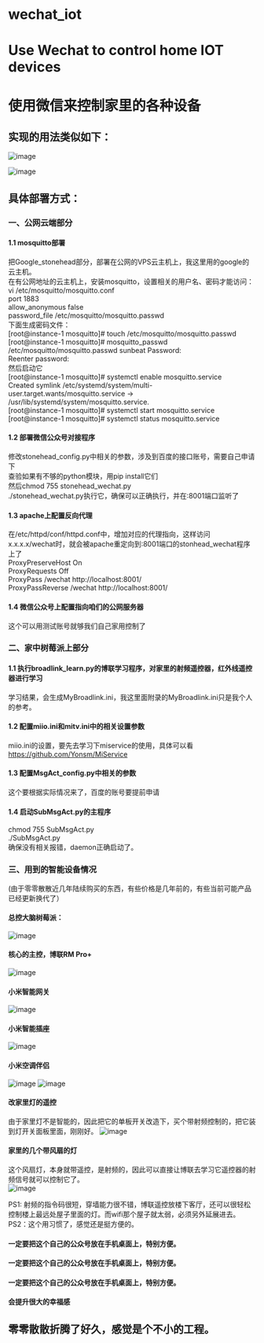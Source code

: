 # wechat_iot
# Use Wechat to control home IOT devices
# 使用微信来控制家里的各种设备
## 实现的用法类似如下：
![image](https://github.com/sunhanaix/wechat_iot/blob/main/%E7%94%A8%E6%B3%951.jpg?raw=true)

![image](https://github.com/sunhanaix/wechat_iot/blob/main/%E7%94%A8%E6%B3%952.jpg?raw=true)

## 具体部署方式：

### 一、公网云端部分

#### 1.1 mosquitto部署
把Google_stonehead部分，部署在公网的VPS云主机上，我这里用的google的云主机。  
在有公网地址的云主机上，安装mosquitto，设置相关的用户名、密码才能访问：  
vi /etc/mosquitto/mosquitto.conf   
port 1883  
allow_anonymous false  
password_file /etc/mosquitto/mosquitto.passwd  
下面生成密码文件：  
[root@instance-1 mosquitto]# touch /etc/mosquitto/mosquitto.passwd  
[root@instance-1 mosquitto]# mosquitto_passwd /etc/mosquitto/mosquitto.passwd sunbeat 
Password:   
Reenter password:  
然后启动它  
[root@instance-1 mosquitto]# systemctl enable mosquitto.service   
Created symlink /etc/systemd/system/multi-user.target.wants/mosquitto.service → /usr/lib/systemd/system/mosquitto.service.  
[root@instance-1 mosquitto]# systemctl start mosquitto.service   
[root@instance-1 mosquitto]# systemctl status mosquitto.service   

#### 1.2 部署微信公众号对接程序
修改stonehead_config.py中相关的参数，涉及到百度的接口账号，需要自己申请下  
查验如果有不够的python模块，用pip install它们  
然后chmod 755 stonehead_wechat.py  
./stonehead_wechat.py执行它，确保可以正确执行，并在:8001端口监听了  
#### 1.3 apache上配置反向代理  
在/etc/httpd/conf/httpd.conf中，增加对应的代理指向，这样访问x.x.x.x/wechat时，就会被apache重定向到:8001端口的stonhead_wechat程序上了  
ProxyPreserveHost On  
ProxyRequests Off  
ProxyPass /wechat http://localhost:8001/  
ProxyPassReverse /wechat http://localhost:8001/  
#### 1.4 微信公众号上配置指向咱们的公网服务器  
这个可以用测试账号就够我们自己家用控制了  
### 二、家中树莓派上部分  
#### 1.1 执行broadlink_learn.py的博联学习程序，对家里的射频遥控器，红外线遥控器进行学习  
学习结果，会生成MyBroadlink.ini，我这里面附录的MyBroadlink.ini只是我个人的参考。  
#### 1.2 配置miio.ini和mitv.ini中的相关设置参数  
miio.ini的设置，要先去学习下miservice的使用，具体可以看  
https://github.com/Yonsm/MiService  
#### 1.3 配置MsgAct_config.py中相关的参数  
这个要根据实际情况来了，百度的账号要提前申请  
#### 1.4 启动SubMsgAct.py的主程序  
chmod 755 SubMsgAct.py  
./SubMsgAct.py  
确保没有相关报错，daemon正确启动了。  

### 三、用到的智能设备情况  
(由于零零散散近几年陆续购买的东西，有些价格是几年前的，有些当前可能产品已经更新换代了）  
#### 总控大脑树莓派：  
![image](https://github.com/sunhanaix/wechat_iot/blob/main/%E6%A0%91%E8%8E%93%E6%B4%BE.jpg?raw=true)  
#### 核心的主控，博联RM Pro+  
![image](https://github.com/sunhanaix/wechat_iot/blob/main/%E5%8D%9A%E8%81%94%E9%81%A5%E6%8E%A7.jpg?raw=true)  
#### 小米智能网关  
![image](https://github.com/sunhanaix/wechat_iot/blob/main/%E5%B0%8F%E7%B1%B3%E6%99%BA%E8%83%BD%E7%BD%91%E5%85%B3.jpg?raw=true)
#### 小米智能插座  
![image](https://github.com/sunhanaix/wechat_iot/blob/main/%E5%B0%8F%E7%B1%B3%E6%99%BA%E8%83%BD%E6%8F%92%E5%BA%A7.jpg?raw=true)
#### 小米空调伴侣  
![image](https://github.com/sunhanaix/wechat_iot/blob/main/%E5%B0%8F%E7%B1%B3%E7%A9%BA%E8%B0%83%E4%BC%B4%E4%BE%A32.jpg?raw=true)
![image](https://github.com/sunhanaix/wechat_iot/blob/main/%E5%B0%8F%E7%B1%B3%E7%A9%BA%E8%B0%83%E4%BC%B4%E4%BE%A3Pro.jpg?raw=true)
#### 改家里灯的遥控  
由于家里灯不是智能的，因此把它的单板开关改造下，买个带射频控制的，把它装到灯开关面板里面，刚刚好。
![image](https://github.com/sunhanaix/wechat_iot/blob/main/%E6%94%B9%E5%AE%B6%E9%87%8C%E7%81%AF%E7%9A%84%E9%81%A5%E6%8E%A7.jpg?raw=true)

#### 家里的几个带风扇的灯  
这个风扇灯，本身就带遥控，是射频的，因此可以直接让博联去学习它遥控器的射频信号就可以控制它了。  
![image](https://github.com/sunhanaix/wechat_iot/blob/main/%E9%A3%8E%E6%89%87.jpg?raw=true)  

PS1: 射频的指令码很短，穿墙能力很不错，博联遥控放楼下客厅，还可以很轻松控制楼上最远处屋子里面的灯。而wifi那个屋子就太弱，必须另外延展进去。  
PS2：这个用习惯了，感觉还是挺方便的。  
#### 一定要把这个自己的公众号放在手机桌面上，特别方便。  
#### 一定要把这个自己的公众号放在手机桌面上，特别方便。  
#### 一定要把这个自己的公众号放在手机桌面上，特别方便。  
#### 会提升很大的幸福感  

##  零零散散折腾了好久，感觉是个不小的工程。    
